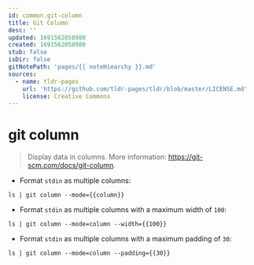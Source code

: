 ```yaml
---
id: common.git-column
title: Git Column
desc: ''
updated: 1691562058980
created: 1691562058980
stub: false
isDir: false
gitNotePath: 'pages/{{ noteHiearchy }}.md'
sources:
  - name: tldr-pages
    url: 'https://github.com/tldr-pages/tldr/blob/master/LICENSE.md'
    license: Creative Commons
---
```

# git column

> Display data in columns.
> More information: <https://git-scm.com/docs/git-column>.

- Format `stdin` as multiple columns:

`ls | git column --mode={{column}}`

- Format `stdin` as multiple columns with a maximum width of `100`:

`ls | git column --mode=column --width={{100}}`

- Format `stdin` as multiple columns with a maximum padding of `30`:

`ls | git column --mode=column --padding={{30}}`

